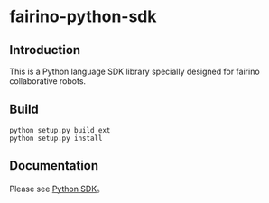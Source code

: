 # fairino-python-sdk 

Introduction
---------------
This is a Python language SDK library specially designed for fairino collaborative robots.

Build
-----
```
python setup.py build_ext
python setup.py install
```

Documentation
----------------
Please see [Python SDK](https://fair-documentation.readthedocs.io/en/latest/SDKManual/python_intro.html)。
